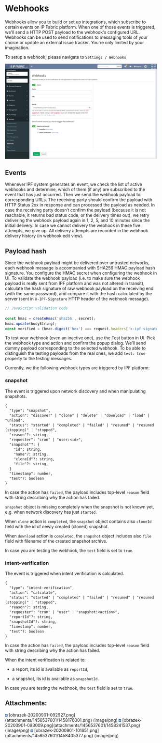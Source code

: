 # Webhooks

Webhooks allow you to build or set up integrations, which subscribe to
certain events on IP Fabric platform. When one of those events is
triggered, we'll send a HTTP POST payload to the webhook's configured
URL. Webhooks can be used to send notifications to messaging tools of
your choice or update an external issue tracker. You're only limited by
your imagination.

To setup a webhook, please navigate to `Settings / Webhooks`

<img src="attachments/1456537601/1458405377.png" class="image-center" loading="lazy" data-image-src="attachments/1456537601/1458405377.png" data-height="891" data-width="1427" data-unresolved-comment-count="0" data-linked-resource-id="1458405377" data-linked-resource-version="1" data-linked-resource-type="attachment" data-linked-resource-default-alias="obrazek-20200901-101651.png" data-base-url="https://ipfabric.atlassian.net/wiki" data-linked-resource-content-type="image/png" data-linked-resource-container-id="1456537601" data-linked-resource-container-version="6" data-media-id="8834aae3-f041-487e-af41-0ab09486a288" data-media-type="file" />

## Events

Whenever IPF system generates an event, we check the list of active
webhooks and determine, which of them (if any) are subscribed to the
event that has just occurred. Then we send the webhook payload to
corresponding URLs. The receiving party should confirm the payload with
HTTP Status 2xx in response and can processed the payload as needed. In
case the receiving party doesn’t confirm the payload (because it is not
reachable, it returns bad status code, or the delivery times out), we
retry delivering the webhook payload again in 1, 2, 5, and 10 minutes
since the initial delivery. In case we cannot delivery the webhook in
these five attempts, we give up. All delivery attempts are recorded in
the webhook delivery history (in webhook edit view).

## Payload hash

Since the webhook payload might be delivered over untrusted networks,
each webhook message is accompanied with SHA256 HMAC payload hash
signature. You configure the HMAC secret when configuring the webhook in
UI. To validate the webhook payload (i.e. to make sure the webhook
payload is really sent from IPF platform and was not altered in
transit), calculate the hash signature of raw webhook payload on the
receiving end (with the same password), and compare it with the hash
calculated by the server (sent in `X-IPF-Signature` HTTP header of the
webhook message).

<div class="code panel pdl" style="border-width: 1px;">

<div class="codeContent panelContent pdl">

``` js
// JavaScript validation code

const hmac = createHmac('sha256', secret);
hmac.update(bodyString);
const verified = (hmac.digest('hex') === request.headers['x-ipf-signature']);
```

</div>

</div>

To test your webhook (even an inactive one), use the Test button in UI.
Pick the webhook type and action and confirm the popup dialog. We’ll
send dummy payload corresponding to the selected webhook. To be able to
distinguish the testing payloads from the real ones, we add `test: true`
property to the testing messages.

Currently, we the following webhook types are triggered by IPF platform:

### snapshot

The event is triggered upon network discovery and when manipulating
snapshots.

<div class="code panel pdl" style="border-width: 1px;">

<div class="codeContent panelContent pdl">

``` jscript
{
  "type": "snapshot",
  "action": "discover" | "clone" | "delete" | "download" | "load" | "unload",
  "status": "started" | "completed" | "failed" | "resumed" | "resumed (stopping)" | "stopped",
  "reason"?: string,
  "requester": "cron" | "user:<id>",
  "snapshot"?: {
    "id": string,
    "name"?: string,
    "cloneId"?: string,
    "file"?: string,
  }
  "timestamp": number,
  "test"?: boolean
}
```

</div>

</div>

In case the action has `failed`, the payload includes top-level `reason`
field with string describing why the action has failed.

`snapshot` object is missing completely when the snapshot is not known
yet, e.g. when network discovery has just `started`.

When `clone` action is `completed`, the `snapshot` object contains also
`cloneId` field with the id of newly created (cloned) snapshot.

When `download` action is `completed`, the `snapshot` object includes
also `file` field with filename of the created snapshot archive.

In case you are testing the webhook, the `test` field is set to `true`.

### intent-verification

The event is triggered when intent verification is calculated.

<div class="code panel pdl" style="border-width: 1px;">

<div class="codeContent panelContent pdl">

``` jscript
{
  "type": "intent-verification",
  "action": "calculate",
  "status": "started" | "completed" | "failed" | "resumed" | "resumed (stopping)" | "stopped",
  "reason"?: string,
  "requester": "cron" | "user" | "snapshot:<action>",
  "reportId"?: string,
  "snapshotId"?: string,
  "timestamp": number,
  "test"?: boolean
}
```

</div>

</div>

In case the action has `failed`, the payload includes top-level `reason`
field with string describing why the action has failed.

When the intent verification is related to:

-   a report, its id is available as `reportId`,

<!-- -->

-   a snapshot, its id is available as `snapshotId`.

In case you are testing the webhook, the `test` field is set to `true`.

<div class="pageSectionHeader">

## Attachments:

</div>

<div class="greybox" align="left">

<img src="images/icons/bullet_blue.gif" width="8" height="8" />
[obrazek-20200901-092927.png](attachments/1456537601/1458176001.png)
(image/png)  
<img src="images/icons/bullet_blue.gif" width="8" height="8" />
[obrazek-20200901-093009.png](attachments/1456537601/1458241537.png)
(image/png)  
<img src="images/icons/bullet_blue.gif" width="8" height="8" />
[obrazek-20200901-101651.png](attachments/1456537601/1458405377.png)
(image/png)  

</div>

